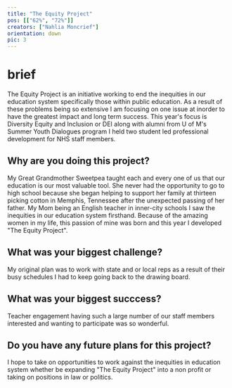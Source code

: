 ```yaml
---
title: "The Equity Project"
pos: [["62%", "72%"]]
creators: ["Nahlia Moncrief"]
orientation: down
pic: 3
---
```


# brief
The Equity Project is an initiative working to end the inequities in our education system specifically those within public education. As a result of these problems being so extensive I am focusing on one issue at inorder to have the greatest impact and long term success. This year's focus is Diversity Equity and Inclusion or DEI along with alumni from U of M's Summer Youth Dialogues program I held two student led professional development for NHS staff members.

## Why are you doing this project?
My Great Grandmother Sweetpea taught each and every one of us that our education is our most valuable tool. She never had the opportunity to go to high school because she began helping to support her family at thirteen picking cotton in Memphis, Tennessee after the unexpected passing of her father. My Mom being an English teacher in inner-city schools  I saw the inequities in our education system firsthand. Because of the amazing women in my life, this passion of mine was born and this year I developed "The Equity Project".

## What was your biggest challenge?
My original plan was to work with state and or local reps as a result of their busy schedules I had to keep going back to the drawing board.

## What was your biggest succcess?
Teacher engagement having such a large number of our staff members interested and wanting to participate was so wonderful. 

## Do you have any future plans for this project?
I hope to take on opportunities to work against the inequities in education system whether be expanding "The Equity Project" into a non profit or taking on positions in law or politics. 
